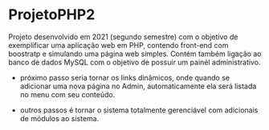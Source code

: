 # ProjetoPHP2
Projeto  desenvolvido em 2021 (segundo semestre) com o objetivo de exemplificar uma aplicação web em PHP, 
contendo front-end com boostratp e simulando uma página web simples.
Contém também ligação ao banco de dados MySQL com o objetivo de possuir um painél administrativo.

- próximo passo seria tornar os links dinâmicos, onde quando se adicionar uma nova página no Admin, automaticamente ela será listada
no menu com seu conteúdo.

- outros passos é tornar o sistema totalmente gerenciável com adicionais de módulos ao sistema.


